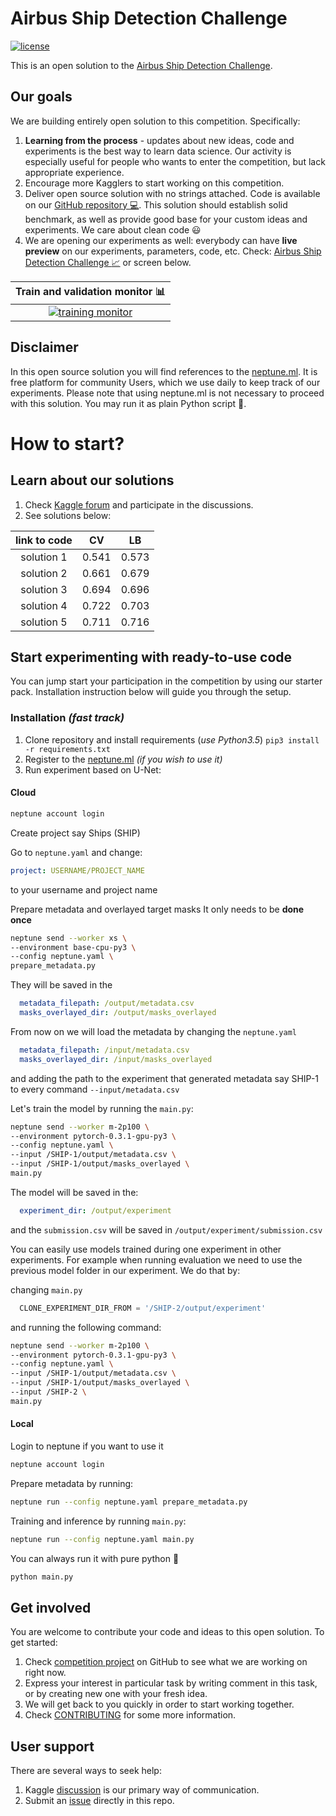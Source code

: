 # Airbus Ship Detection Challenge
[![license](https://img.shields.io/github/license/mashape/apistatus.svg?maxAge=2592000)](https://github.com/minerva-ml/open-solution-ship-detection/blob/master/LICENSE)

This is an open solution to the [Airbus Ship Detection Challenge](https://www.kaggle.com/c/airbus-ship-detection).

## Our goals
We are building entirely open solution to this competition. Specifically:
1. **Learning from the process** - updates about new ideas, code and experiments is the best way to learn data science. Our activity is especially useful for people who wants to enter the competition, but lack appropriate experience.
1. Encourage more Kagglers to start working on this competition.
1. Deliver open source solution with no strings attached. Code is available on our [GitHub repository :computer:](https://github.com/minerva-ml/open-solution-ship-detection). This solution should establish solid benchmark, as well as provide good base for your custom ideas and experiments. We care about clean code :smiley:
1. We are opening our experiments as well: everybody can have **live preview** on our experiments, parameters, code, etc. Check: [Airbus Ship Detection Challenge :chart_with_upwards_trend:](https://app.neptune.ml/neptune-ml/Ships?namedFilterId=mainListFilter) or screen below.

|Train and validation monitor :bar_chart:|
|:---:|
|[![training monitor](https://gist.githubusercontent.com/jakubczakon/cac72983726a970690ba7c33708e100b/raw/02a2ab13edfe41cbad7e04c4a75b105393c14e02/ships_neptune.png)](https://app.neptune.ml/neptune-ml/Ships)|

## Disclaimer
In this open source solution you will find references to the [neptune.ml](https://neptune.ml). It is free platform for community Users, which we use daily to keep track of our experiments. Please note that using neptune.ml is not necessary to proceed with this solution. You may run it as plain Python script :snake:.

# How to start?
## Learn about our solutions
1. Check [Kaggle forum](https://www.kaggle.com/c/airbus-ship-detection/discussion/62988) and participate in the discussions.
1. See solutions below:

| link to code | CV | LB |
|:---:|:---:|:---:|
|solution 1|0.541|0.573|
|solution 2|0.661|0.679|
|solution 3|0.694|0.696|
|solution 4|0.722|0.703|
|solution 5|0.711|0.716|

## Start experimenting with ready-to-use code
You can jump start your participation in the competition by using our starter pack. Installation instruction below will guide you through the setup.

### Installation *(fast track)*
1. Clone repository and install requirements (*use Python3.5*) `pip3 install -r requirements.txt`
1. Register to the [neptune.ml](https://neptune.ml) _(if you wish to use it)_
1. Run experiment based on U-Net:


#### Cloud
```bash
neptune account login
```

Create project say Ships (SHIP)

Go to `neptune.yaml` and change:

```yaml
project: USERNAME/PROJECT_NAME
```
to your username and project name

Prepare metadata and overlayed target masks
It only needs to be **done once**

```bash
neptune send --worker xs \
--environment base-cpu-py3 \
--config neptune.yaml \
prepare_metadata.py

```

They will be saved in the

```yaml
  metadata_filepath: /output/metadata.csv
  masks_overlayed_dir: /output/masks_overlayed
```

From now on we will load the metadata by changing the `neptune.yaml`

```yaml
  metadata_filepath: /input/metadata.csv
  masks_overlayed_dir: /input/masks_overlayed
```

and adding the path to the experiment that generated metadata say SHIP-1 to every command `--input/metadata.csv`

Let's train the model by running the `main.py`:

```bash
neptune send --worker m-2p100 \
--environment pytorch-0.3.1-gpu-py3 \
--config neptune.yaml \
--input /SHIP-1/output/metadata.csv \
--input /SHIP-1/output/masks_overlayed \
main.py 

```

The model will be saved in the:

```yaml
  experiment_dir: /output/experiment
```

and the `submission.csv` will be saved in `/output/experiment/submission.csv`

You can easily use models trained during one experiment in other experiments.
For example when running evaluation we need to use the previous model folder in our experiment. We do that by:

changing `main.py` 

```python
  CLONE_EXPERIMENT_DIR_FROM = '/SHIP-2/output/experiment'
```

and running the following command:


```bash
neptune send --worker m-2p100 \
--environment pytorch-0.3.1-gpu-py3 \
--config neptune.yaml \
--input /SHIP-1/output/metadata.csv \
--input /SHIP-1/output/masks_overlayed \
--input /SHIP-2 \
main.py
```

#### Local
Login to neptune if you want to use it
```bash
neptune account login
```

Prepare metadata by running:

```bash
neptune run --config neptune.yaml prepare_metadata.py
```

Training and inference by running `main.py`:

```bash
neptune run --config neptune.yaml main.py
```

You can always run it with pure python :snake:

```bash
python main.py 
```

## Get involved
You are welcome to contribute your code and ideas to this open solution. To get started:
1. Check [competition project](https://github.com/neptune-ml/open-solution-ship-detection/projects/1) on GitHub to see what we are working on right now.
1. Express your interest in particular task by writing comment in this task, or by creating new one with your fresh idea.
1. We will get back to you quickly in order to start working together.
1. Check [CONTRIBUTING](CONTRIBUTING.md) for some more information.

## User support
There are several ways to seek help:
1. Kaggle [discussion](https://www.kaggle.com/c/airbus-ship-detection/discussion/62988) is our primary way of communication.
1. Submit an [issue](https://github.com/neptune-ml/open-solution-ship-detection/issues) directly in this repo.
